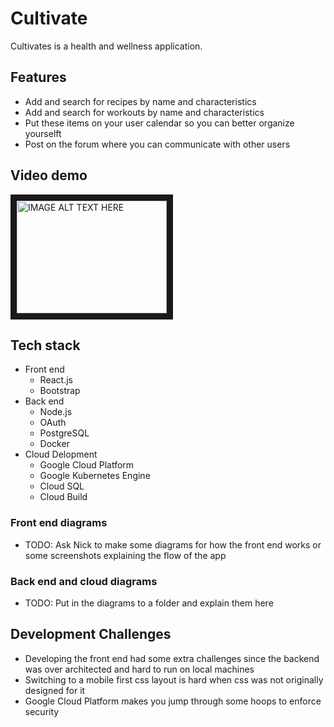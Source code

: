 # Cultivate
Cultivates is a health and wellness application.

## Features
+ Add and search for recipes by name and characteristics
+ Add and search for workouts by name and characteristics
+ Put these items on your user calendar so you can better organize yourselft
+ Post on the forum where you can communicate with other users

## Video demo
<a href="http://www.youtube.com/watch?feature=player_embedded&v=xQU1R3EQHdI
" target="_blank"><img src="http://img.youtube.com/vi/xQU1R3EQHdI/0.jpg"
alt="IMAGE ALT TEXT HERE" width="240" height="180" border="10" /></a>

## Tech stack
- Front end
  - React.js
  - Bootstrap
- Back end
  - Node.js
  - OAuth
  - PostgreSQL
  - Docker
- Cloud Delopment
  - Google Cloud Platform
  - Google Kubernetes Engine
  - Cloud SQL
  - Cloud Build

### Front end diagrams
+ TODO: Ask Nick to make some diagrams for how the front end works or some screenshots explaining the flow of the app

### Back end and cloud diagrams
+ TODO: Put in the diagrams to a folder and explain them here

## Development Challenges
+ Developing the front end had some extra challenges since the backend was over architected and hard to run on local machines
+ Switching to a mobile first css layout is hard when css was not originally designed for it
+ Google Cloud Platform makes you jump through some hoops to enforce security
